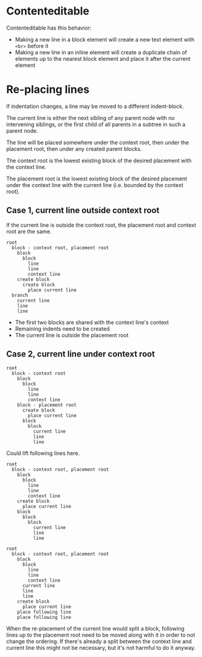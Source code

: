 # Contenteditable

Contenteditable has this behavior:

- Making a new line in a block element will create a new text element with `<br>` before it
- Making a new line in an inline element will create a duplicate chain of elements up to the nearest block element and place it after the current element

# Re-placing lines

If indentation changes, a line may be moved to a different indent-block.

The current line is either the next sibling of any parent node with no intervening siblings, or the first child of all parents in a subtree in such a parent node.

The line will be placed somewhere under the context root, then under the placement root, then under any created parent blocks.

The context root is the lowest existing block of the desired placement with the context line.

The placement root is the lowest existing block of the desired placement under the context line with the current line (i.e. bounded by the context root).

## Case 1, current line outside context root

If the current line is outside the context root, the placement root and context root are the same.

```
root
  block - context root, placement root
    block
      block
        line
        line
        context line
    create block
      create block
        place current line
  branch
    current line
    line
    line
```

- The first two blocks are shared with the context line's context
- Remaining indents need to be created
- The current line is outside the placement root

## Case 2, current line under context root

```
root
  block - context root
    block
      block
        line
        line
        context line
    block - placement root
      create block
        place current line
      block
        block
          current line
          line
          line
```

Could lift following lines here.

```
root
  block - context root, placement root
    block
      block
        line
        line
        context line
    create block
      place current line
    block
      block
        block
          current line
          line
          line
```

```
root
  block - context root, placement root
    block
      block
        line
        line
        context line
      current line
      line
      line
    create block
      place current line
    place following line
    place following line
```

When the re-placement of the current line would split a block, following lines up to the placement root need to be moved along with it in order to not change the ordering. If there's already a split between the context line and current line this might not be necessary, but it's not harmful to do it anyway.
